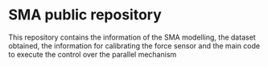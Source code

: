 # SMA public repository

This repository contains the information of the SMA modelling, the dataset obtained, the information for calibrating the 
force sensor and the main code to execute the control over the parallel mechanism

